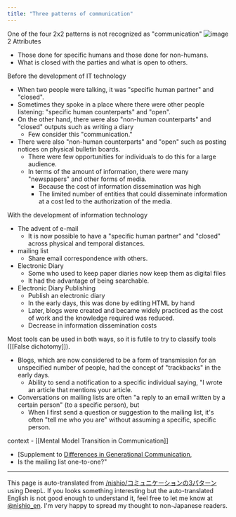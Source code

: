 ```yaml
---
title: "Three patterns of communication"
---
```


One of the four 2x2 patterns is not recognized as "communication"
![image](https://gyazo.com/505e6db49c0bf42af52b0e85d223554d/thumb/1000)
2 Attributes
- Those done for specific humans and those done for non-humans.
- What is closed with the parties and what is open to others.

Before the development of IT technology
- When two people were talking, it was "specific human partner" and "closed".
- Sometimes they spoke in a place where there were other people listening: "specific human counterparts" and "open".
- On the other hand, there were also "non-human counterparts" and "closed" outputs such as writing a diary
    - Few consider this "communication."
- There were also "non-human counterparts" and "open" such as posting notices on physical bulletin boards.
    - There were few opportunities for individuals to do this for a large audience.
    - In terms of the amount of information, there were many "newspapers" and other forms of media.
        - Because the cost of information dissemination was high
        - The limited number of entities that could disseminate information at a cost led to the authorization of the media.

With the development of information technology
- The advent of e-mail
    - It is now possible to have a "specific human partner" and "closed" across physical and temporal distances.
- mailing list
    - Share email correspondence with others.
- Electronic Diary
    - Some who used to keep paper diaries now keep them as digital files
    - It had the advantage of being searchable.
- Electronic Diary Publishing
    - Publish an electronic diary
    - In the early days, this was done by editing HTML by hand
    - Later, blogs were created and became widely practiced as the cost of work and the knowledge required was reduced.
    - Decrease in information dissemination costs

Most tools can be used in both ways, so it is futile to try to classify tools ([[False dichotomy]]).
- Blogs, which are now considered to be a form of transmission for an unspecified number of people, had the concept of "trackbacks" in the early days.
    - Ability to send a notification to a specific individual saying, "I wrote an article that mentions your article.
- Conversations on mailing lists are often "a reply to an email written by a certain person" (to a specific person), but
    - When I first send a question or suggestion to the mailing list, it's often "tell me who you are" without assuming a specific, specific person.

context
    - [[Mental Model Transition in Communication]]
- [Supplement to [Differences in Generational Communication,](https://medium.com/@tokoroten/f69d544b2860)
- Is the mailing list one-to-one?"

---
This page is auto-translated from [/nishio/コミュニケーションの3パターン](https://scrapbox.io/nishio/コミュニケーションの3パターン) using DeepL. If you looks something interesting but the auto-translated English is not good enough to understand it, feel free to let me know at [@nishio_en](https://twitter.com/nishio_en). I'm very happy to spread my thought to non-Japanese readers.